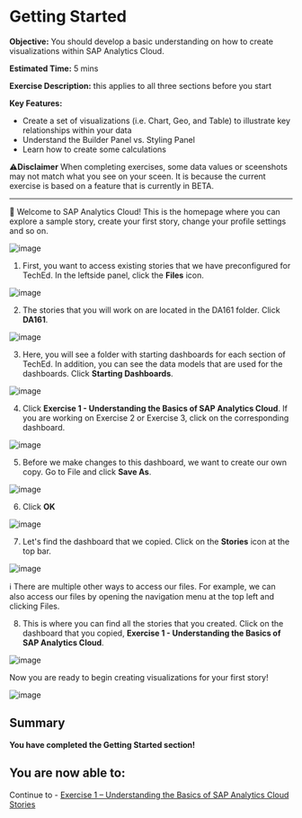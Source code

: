 # Getting Started

**Objective:** You should develop a basic understanding on how to create visualizations within SAP Analytics Cloud. 

**Estimated Time:** 5 mins 

**Exercise Description:** this applies to all three sections before you start 

**Key Features:**
- Create a set of visualizations (i.e. Chart, Geo, and Table) to illustrate key relationships within your data
- Understand the Builder Panel vs. Styling Panel 
- Learn how to create some calculations

⚠️**Disclaimer**
When completing exercises, some data values or sceenshots may not match what you see on your sceen. It is because the current exercise is based on a feature that is currently in BETA. 

----------------------------------------------------------------------------------------------------------------------------------------

🚩 Welcome to SAP Analytics Cloud! This is the homepage where you can explore a sample story, create your first story, change your profile settings and so on. 

![image](https://user-images.githubusercontent.com/112718519/198722315-f2b54cf5-997d-4dbe-b187-047cfdd3a143.png)

1. First, you want to access existing stories that we have preconfigured for TechEd. In the leftside panel, click the **Files** icon.

![image](https://user-images.githubusercontent.com/112718519/198722481-799120a8-f663-4d7d-8707-f9fcc657b457.png)

2. The stories that you will work on are located in the DA161 folder. Click **DA161**.

![image](https://user-images.githubusercontent.com/112718519/198722544-c05e6c82-cf52-443e-9af7-000eaa9a8c42.png)

3. Here, you will see a folder with starting dashboards for each section of TechEd. In addition, you can see the data models that are used for the dashboards. Click **Starting Dashboards**. 

![image](https://user-images.githubusercontent.com/112718519/198722631-2d7d012f-09ec-4324-95f0-0c5a9917f5c4.png)

4. Click **Exercise 1 - Understanding the Basics of SAP Analytics Cloud**. If you are working on Exercise 2 or Exercise 3, click on the corresponding dashboard. 

![image](https://user-images.githubusercontent.com/112718519/198722743-bd3ba712-618d-4d20-bfcb-3c1af9b2cf3d.png)

5. Before we make changes to this dashboard, we want to create our own copy. Go to File and click **Save As**.

![image](https://user-images.githubusercontent.com/112718519/198722801-2e578dcf-688f-4ad2-a38d-d1249f22804b.png)

6. Click **OK**

![image](https://user-images.githubusercontent.com/112718519/198722812-6d202d06-f26f-46de-8afe-5bfb23148a07.png)

7.  Let's find the dashboard that we copied. Click on the **Stories** icon at the top bar.

![image](https://user-images.githubusercontent.com/112718519/198722857-5e79b3bb-eb45-4701-b4e4-15a95c76106f.png)

ℹ️ There are multiple other ways to access our files. For example, we can also access our files by opening the navigation menu at the top left and clicking Files. 

8. This is where you can find all the stories that you created. Click on the dashboard that you copied, **Exercise 1 - Understanding the Basics of SAP Analytics Cloud**. 

![image](https://user-images.githubusercontent.com/112718519/198722923-edc7b4e6-4218-498c-a5cd-d7eda2da0b39.png)

Now you are ready to begin creating visualizations for your first story!

![image](https://user-images.githubusercontent.com/112718519/198722966-4d5f2946-b6fd-472b-9f60-dcb0a42358f0.png)


## Summary

**You have completed the Getting Started section!**

**You are now able to:**
-

Continue to - [Exercise 1 – Understanding the Basics of SAP Analytics Cloud Stories](../ex1/README.md)

